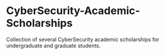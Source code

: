 # CyberSecurity-Academic-Scholarships
Collection of several CyberSecurity academic scholarships for undergraduate and graduate students.
